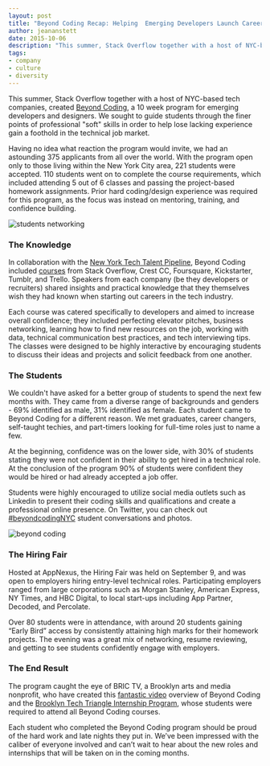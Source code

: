 ```yaml
---
layout: post
title: "Beyond Coding Recap: Helping  Emerging Developers Launch Careers"
author: jeananstett
date: 2015-10-06
description: "This summer, Stack Overflow together with a host of NYC-based tech companies, created Beyond Coding, a 10 week program for emerging developers and designers. We sought to guide students through the finer points of professional 'soft' skills in order to help lose lacking experience gain a foothold in the technical job market."
tags: 
- company
- culture
- diversity
---
```


This summer, Stack Overflow together with a host of NYC-based tech companies, created [Beyond Coding](https://www.beyondcoding.io/), a 10 week program for emerging developers and designers. We sought to guide students through the finer points of professional "soft" skills in order to help lose lacking experience gain a foothold in the technical job market.  

Having no idea what reaction the program would invite, we had an astounding 375 applicants from all over the world. With the program open only to those living within the New York City area, 221 students were accepted. 110 students went on to complete the course requirements, which included attending 5 out of 6 classes and passing the project-based homework assignments. Prior hard coding/design experience was required for this program, as the focus was instead on mentoring, training, and confidence building.

![students networking](http://oi58.tinypic.com/2iue1zm.jpg)

### The Knowledge

In collaboration with the [New York Tech Talent Pipeline](http://www.techtalentpipeline.nyc/), Beyond Coding included [courses](https://www.beyondcoding.io/#courses) from Stack Overflow, Crest CC, Foursquare, Kickstarter, Tumblr, and Trello. Speakers from each company (be they developers or recruiters) shared insights and practical knowledge that they themselves wish they had known when starting out careers in the tech industry. 

Each course was catered specifically to developers and aimed to increase overall confidence; they included perfecting elevator pitches, business networking, learning how to find new resources on the job, working with data, technical communication best practices, and tech interviewing tips. The classes were designed to be highly interactive by encouraging students to discuss their ideas and projects and solicit feedback from one another.

### The Students

We couldn't have asked for a better group of students to spend the next few months with. They came from a diverse range of backgrounds and genders - 69% identified as male, 31% identified as female. Each student came to Beyond Coding for a different reason. We met graduates, career changers, self-taught techies, and part-timers looking for full-time roles just to name a few.

At the beginning, confidence was on the lower side, with 30% of students stating they were not confident in their ability to get hired in a technical role. At the conclusion of the program 90% of students were confident they would be hired or had already accepted a job offer. 

Students were highly encouraged to utilize social media outlets such as Linkedin to present their coding skills and qualifications and create a professional online presence. On Twitter, you can check out [#beyondcodingNYC](https://twitter.com/search?src=typd&q=%23beyondcodingnyc) student conversations and photos. 

![beyond coding](http://oi59.tinypic.com/2pqqmpe.jpg)

### The Hiring Fair

Hosted at AppNexus, the Hiring Fair was held on September 9, and was open to employers hiring entry-level technical roles. Participating employers ranged from large corporations such as Morgan Stanley, American Express, NY Times, and HBC Digital, to local start-ups including App Partner, Decoded, and Percolate.

Over 80 students were in attendance, with around 20 students gaining “Early Bird” access by consistently attaining high marks for their homework projects. The evening was a great mix of networking, resume reviewing, and getting to see students confidently engage with employers.

### The End Result

The program caught the eye of BRIC TV, a Brooklyn arts and media nonprofit, who have created this [fantastic video](https://www.youtube.com/watch?v=EiEs_kwGs1w) overview of Beyond Coding and the [Brooklyn Tech Triangle Internship Program](http://www.nyc.gov/html/sbs/wf1/html/develop/bttip.shtml), whose students were required to attend all Beyond Coding courses.

Each student who completed the Beyond Coding program should be proud of the hard work and late nights they put in. We’ve been impressed with the caliber of everyone involved and can’t wait to hear about the new roles and internships that will be taken on in the coming months. 
